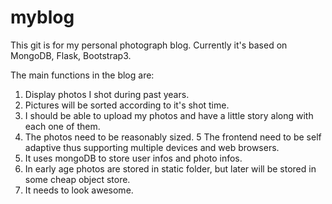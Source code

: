 # myblog
This git is for my personal photograph blog.
Currently it's based on MongoDB, Flask, Bootstrap3.

The main functions in the blog are:
  1. Display photos I shot during past years.
  2. Pictures will be sorted according to it's shot time.
  3. I should be able to upload my photos and have a little story along with each one of them.
  4. The photos need to be reasonably sized.
  5  The frontend need to be self adaptive thus supporting multiple devices and web browsers.
  6. It uses mongoDB to store user infos and photo infos.
  7. In early age photos are stored in static folder, but later will be stored in some cheap object store.
  8. It needs to look awesome.
